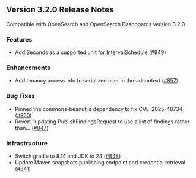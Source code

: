## Version 3.2.0 Release Notes

Compatible with OpenSearch and OpenSearch Dashboards version 3.2.0

### Features
* Add Seconds as a supported unit for IntervalSchedule ([#849](https://github.com/opensearch-project/common-utils/pull/849))

### Enhancements
* Add tenancy access info to serialized user in threadcontext ([#857](https://github.com/opensearch-project/common-utils/pull/857))

### Bug Fixes
* Pinned the commons-beanutils dependency to fix CVE-2025-48734 ([#850](https://github.com/opensearch-project/common-utils/pull/850))
* Revert "updating PublishFindingsRequest to use a list of findings rather than… ([#847](https://github.com/opensearch-project/common-utils/pull/847))

### Infrastructure
* Switch gradle to 8.14 and JDK to 24 ([#848](https://github.com/opensearch-project/common-utils/pull/848))
* Update Maven snapshots publishing endpoint and credential retrieval ([#841](https://github.com/opensearch-project/common-utils/pull/841))